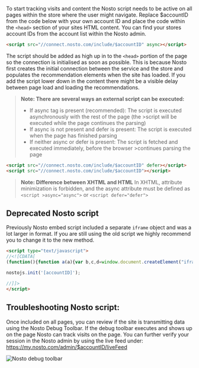 To start tracking visits and content the Nosto script needs to be active on all pages within the store where the user might navigate. Replace $accountID from the code below with your own account ID and place the code within the `<head>` section of your sites HTML content. You can find your stores account IDs from the account list within the Nosto admin.

```html
<script src="//connect.nosto.com/include/$accountID" async></script>
```

The script should be added as high up in to the `<head>` portion of the page so the connection is initialised as soon as possible. This is because Nosto first creates the initial connection between the service and the store and populates the recommendation elements when the site has loaded. If you add the script lower down in the content there might be a visible delay between page load and loading the recommendations.

>**Note: There are several ways an external script can be executed:**
>* If async tag is present (recommended): The script is executed asynchronously with the rest of the page (the >script will be executed while the page continues the parsing)
>* If async is not present and defer is present: The script is executed when the page has finished parsing
>* If neither async or defer is present: The script is fetched and executed immediately, before the browser >continues parsing the page

```html
<script src="//connect.nosto.com/include/$accountID" defer></script>
<script src="//connect.nosto.com/include/$accountID"></script>
```

>**Note: Difference between XHTML and HTML**
>In XHTML, attribute minimization is forbidden, and the async attribute must be defined as `<script >async="async">` or `<script defer="defer">`

## Deprecated Nosto script

Previously Nosto embed script included a separate `iframe` object and was a lot larger in format. If you are still using the old script we highly recommend you to change it to the new method. 

```html
<script type="text/javascript">
//<![CDATA[
(function(){function a(a){var b,c,d=window.document.createElement("iframe");d.src="javascript:false",(d.frameElement||d).style.cssText="width: 0; height: 0; border: 0";var e=window.document.createElement("div");e.style.display="none";var f=window.document.createElement("div");e.appendChild(f),window.document.body.insertBefore(e,window.document.body.firstChild),f.appendChild(d);try{c=d.contentWindow.document}catch(g){b=document.domain,d.src="javascript:var d=document.open();d.domain='"+b+"';void(0);",c=d.contentWindow.document}return c.open()._l=function(){b&&(this.domain=b);var c=this.createElement("scr".concat("ipt"));c.src=a,this.body.appendChild(c)},c.write("<bo".concat('dy onload="document._l();">')),c.close(),d}var b="nostojs";window[b]=window[b]||function(a){(window[b].q=window[b].q||[]).push(a)},window[b].l=new Date;var c=function(d,e){if(!document.body)return setTimeout(function(){c(d,e)},30);e=e||{},window[b].o=e;var f=document.location.protocol,g=["https:"===f?f:"http:","//",e.host||"connect.nosto.com",e.path||"/include/",d].join("");a(g)};window[b].init=c})();

nostojs.init('[accountID]');

//]]>
</script>

```

## Troubleshooting Nosto script:

Once included on all pages, you can review if the site is transmitting data using the Nosto Debug Toolbar. If the debug toolbar executes and shows up on the page Nosto can track visits on the page. You can further verify your session in the Nosto admin by using the live feed under: https://my.nosto.com/admin/$accountID/liveFeed

![Nosto debug toolbar](https://nosto-campaign-assets.s3.amazonaws.com/images/nosto-embed-script-debug.png)